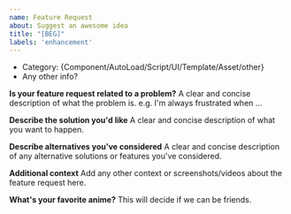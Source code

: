 ```yaml
---
name: Feature Request
about: Suggest an awesome idea
title: "[BEG]"
labels: 'enhancement'
---
```


- Category: {Component/AutoLoad/Script/UI/Template/Asset/other}
- Any other info?
 
**Is your feature request related to a problem?**
A clear and concise description of what the problem is. e.g. I'm always frustrated when …

**Describe the solution you'd like**
A clear and concise description of what you want to happen.

**Describe alternatives you've considered**
A clear and concise description of any alternative solutions or features you've considered.

**Additional context**
Add any other context or screenshots/videos about the feature request here.

**What's your favorite anime?**
This will decide if we can be friends.
